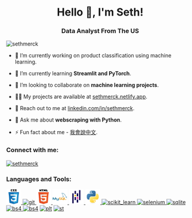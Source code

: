 <h1 align="center">Hello 👋, I'm Seth!</h1>
<h3 align="center">Data Analyst From The US</h3>

<p align="left"> <img src="https://komarev.com/ghpvc/?username=sethmerck&label=Profile%20views&color=0e75b6&style=flat" alt="sethmerck" /> </p>

- 🔭 I’m currently working on product classification using machine learning.

- 🌱 I’m currently learning **Streamlit and PyTorch**.

- 👯 I’m looking to collaborate on **machine learning projects**.

- 👨‍💻 My projects are available at [sethmerck.netlify.app](https://sethmerck.netlify.app).

- 📝 Reach out to me at [linkedin.com/in/sethmerck](https://www.linkedin.com/in/sethmerck/).

- 💬 Ask me about **webscraping with Python**.

- ⚡ Fun fact about me - [我會說中文](https://translate.google.com/?sl=auto&tl=en&text=%E6%88%91%E6%9C%83%E8%AA%AA%E4%B8%AD%E6%96%87&op=translate).

<h3 align="left">Connect with me:</h3>
<p align="left">
<a href="https://linkedin.com/in/sethmerck" target="blank"><img align="center" src="https://raw.githubusercontent.com/rahuldkjain/github-profile-readme-generator/master/src/images/icons/Social/linked-in-alt.svg" alt="sethmerck" height="30" width="40" /></a>
</p>

<h3 align="left">Languages and Tools:</h3>
<p align="left"> <a href="https://www.w3schools.com/css/" title="CSS" target="_blank" rel="noreferrer"> <img src="https://raw.githubusercontent.com/devicons/devicon/master/icons/css3/css3-original-wordmark.svg" alt="css3" width="40" height="40"/> </a> <a href="https://git-scm.com/" title="git" target="_blank" rel="noreferrer"> <img src="https://www.vectorlogo.zone/logos/git-scm/git-scm-icon.svg" alt="git" width="40" height="40"/> </a> <a href="https://www.w3.org/html/" title="HTML" target="_blank" rel="noreferrer"> <img src="https://raw.githubusercontent.com/devicons/devicon/master/icons/html5/html5-original-wordmark.svg" alt="html5" width="40" height="40"/> </a> <a href="https://www.mysql.com/" title="MySQL" target="_blank" rel="noreferrer"> <img src="https://raw.githubusercontent.com/devicons/devicon/master/icons/mysql/mysql-original-wordmark.svg" alt="mysql" width="40" height="40"/> </a> <a href="https://pandas.pydata.org/" title="Pandas" target="_blank" rel="noreferrer"> <img src="https://raw.githubusercontent.com/devicons/devicon/2ae2a900d2f041da66e950e4d48052658d850630/icons/pandas/pandas-original.svg" alt="pandas" width="40" height="40"/> </a> <a href="https://www.python.org" title="Python" target="_blank" rel="noreferrer"> <img src="https://raw.githubusercontent.com/devicons/devicon/master/icons/python/python-original.svg" alt="python" width="40" height="40"/> </a> <a href="https://scikit-learn.org/" title="scikit-learn" target="_blank" rel="noreferrer"> <img src="https://upload.wikimedia.org/wikipedia/commons/0/05/Scikit_learn_logo_small.svg" alt="scikit_learn" width="40" height="40"/> </a> <a href="https://www.selenium.dev" title="Selenium" target="_blank" rel="noreferrer"> <img src="https://raw.githubusercontent.com/detain/svg-logos/780f25886640cef088af994181646db2f6b1a3f8/svg/selenium-logo.svg" alt="selenium" width="40" height="40"/> </a> <a href="https://www.sqlite.org/" target="_blank" rel="noreferrer"> <img src="https://www.vectorlogo.zone/logos/sqlite/sqlite-icon.svg" alt="sqlite" width="40" height="40"/> </a> </a> <a href="https://www.crummy.com/software/BeautifulSoup/bs4/doc/" target="_blank" rel="noreferrer"> <img src="https://cdn-images-1.medium.com/max/1000/1*6M0FxnC6CD9L6xGwROl5jQ.png" alt="bs4" width="60" height="40"/> </a> <a href="https://pytorch.org/" target="_blank" rel="noreferrer"> <img src="https://pytorch.org/assets/images/pytorch-logo.png" alt="bs4" width="40" height="40"/></a> <a href="https://matplotlib.org/" target="_blank" rel="noreferrer"> <img src="https://d33wubrfki0l68.cloudfront.net/e33fd6f372aa5d51e7b0de4bd763bd983251881e/4b0f4/blog/customising-matplotlib/matplot_title_logo.png" alt="plt" width="40" height="40"/></a> <a href="https://streamlit.io/" title="Streamlit" target="_blank" rel="noreferrer"> <img src="https://res.cloudinary.com/dyd911kmh/image/upload/v1640050215/image27_frqkzv.png" alt="st" width="40" height="40"/></a> </p>
